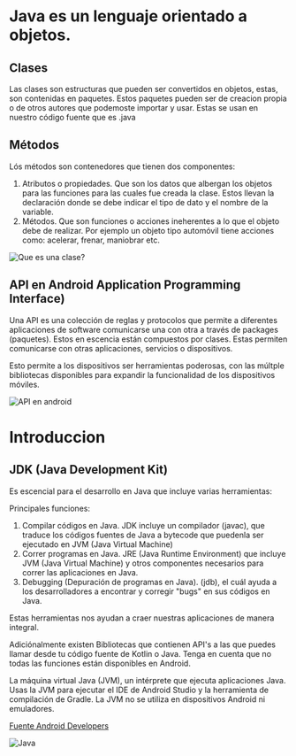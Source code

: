 # Java es un lenguaje orientado a objetos.

## Clases
Las clases son estructuras que pueden ser convertidos en objetos, estas, son contenidas en paquetes. Estos paquetes pueden ser de creacion propia o de otros autores que podemoste importar y usar. Estas se usan en nuestro código fuente que es .java 

## Métodos
Lós métodos son contenedores que tienen dos componentes:

1. Atributos o propiedades. Que son los datos que albergan los objetos para las funciones para las cuales fue creada la clase. Estos llevan la declaración donde se debe indicar el tipo de dato y el nombre de la variable.
2. Métodos. Que son funciones o acciones ineherentes a lo que el objeto debe de realizar. Por ejemplo un objeto tipo automóvil tiene acciones como: acelerar, frenar, maniobrar etc.

![Que es una clase?](https://github.com/josblax/AplicacionesMoviles/blob/main/Images/Clase-2.png)

## API en Android Application Programming Interface)

Una API es una colección de reglas y protocolos que permite a diferentes aplicaciones de software comunicarse una con otra a través de packages (paquetes). Estos en escencia están compuestos por clases. Estas permiten comunicarse con otras aplicaciones, servicios o dispositivos.

Esto permite a los dispositivos ser herramientas poderosas, con las múltple bibliotecas disponibles para expandir la funcionalidad de los dispositivos móviles.

![API en android](https://github.com/josblax/AplicacionesMoviles/blob/main/Images/Package%20Android.png)


# Introduccion

## JDK (Java Development Kit)

Es escencial para el desarrollo en Java que incluye varias herramientas:

Principales funciones:

1. Compilar códigos en Java. JDK incluye un compilador (javac), que traduce los códigos fuentes de Java a bytecode que puedenla ser ejecutado en JVM (Java Virtual Machine)
2. Correr programas en Java. JRE (Java Runtime Environment) que incluye JVM (Java Virtual Machine) y otros componentes necesarios para correr las aplicaciones en Java.
3. Debugging (Depuración de programas en Java). (jdb), el cuál ayuda a los desarrolladores a encontrar y corregir "bugs" en sus códigos en Java.

Estas herramientas nos ayudan a craer nuestras aplicaciones de manera integral.

Adiciónalmente existen Bibliotecas que contienen API's a las que puedes llamar desde tu código fuente de Kotlin o Java. Tenga en cuenta que no todas las funciones están disponibles en Android.

La máquina virtual Java (JVM), un intérprete que ejecuta aplicaciones Java. Usas la JVM para ejecutar el IDE de Android Studio y la herramienta de compilación de Gradle. La JVM no se utiliza en dispositivos Android ni emuladores.

[Fuente Android Developers](https://developer.android.com/build/jdks)

![Java](https://developer.android.com/static/images/build/jdks.png)
